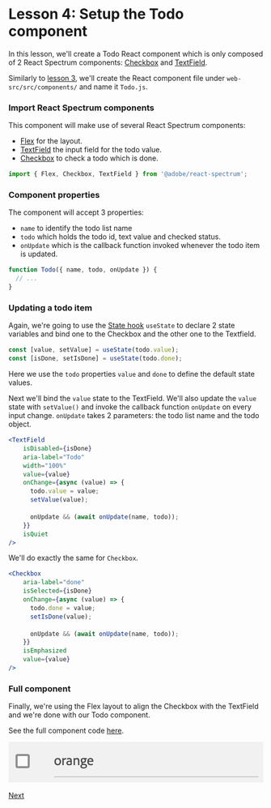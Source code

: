 # Lesson 4: Setup the Todo component

In this lesson, we'll create a Todo React component which is only composed of 2 React Spectrum components: [Checkbox](https://react-spectrum.adobe.com/react-spectrum/Checkbox.html) and [TextField](https://react-spectrum.adobe.com/react-spectrum/TextField.html).

Similarly to [lesson 3](lesson3.md), we'll create the React component file under `web-src/src/components/` and name it `Todo.js`.

### Import React Spectrum components

This component will make use of several React Spectrum components: 

* [Flex](https://react-spectrum.adobe.com/react-spectrum/Flex.html) for the layout.
* [TextField](https://react-spectrum.adobe.com/react-spectrum/TextField.html) the input field for the todo value.
* [Checkbox](https://react-spectrum.adobe.com/react-spectrum/Checkbox.html) to check a todo which is done.

```javascript
import { Flex, Checkbox, TextField } from '@adobe/react-spectrum';
``` 

### Component properties

The component will accept 3 properties:

* `name` to identify the todo list name 
* `todo` which holds the todo id, text value and checked status.
* `onUpdate` which is the callback function invoked whenever the todo item is updated.

```javascript
function Todo({ name, todo, onUpdate }) {
  // ...
}
```   

### Updating a todo item

Again, we're going to use the [State hook](https://reactjs.org/docs/hooks-state.html) `useState` to declare 2 state variables and bind one to the Checkbox and the other one to the Textfield.

```javascript
const [value, setValue] = useState(todo.value);
const [isDone, setIsDone] = useState(todo.done);
```

Here we use the `todo` properties `value` and `done` to define the default state values.

Next we'll bind the `value` state to the TextField. 
We'll also update the `value` state with `setValue()` and invoke the callback function `onUpdate` on every input change.
`onUpdate` takes 2 parameters: the todo list name and the todo object.

```jsx
<TextField
    isDisabled={isDone}
    aria-label="Todo"
    width="100%"
    value={value}
    onChange={async (value) => {
      todo.value = value;
      setValue(value);
    
      onUpdate && (await onUpdate(name, todo));
    }}
    isQuiet
/>
```   

We'll do exactly the same for `Checkbox`.

```jsx
<Checkbox
    aria-label="done"
    isSelected={isDone}
    onChange={async (value) => {
      todo.done = value;
      setIsDone(value);
    
      onUpdate && (await onUpdate(name, todo));
    }}
    isEmphasized
    value={value}
/>
``` 

### Full component

Finally, we're using the Flex layout to align the Checkbox with the TextField and we're done with our Todo component.

See the full component code [here](https://github.com/AdobeDocs/adobeio-samples-todoapp/blob/master/web-src/src/components/Todo.js).

![Todo](assets/todo.png)

[Next](lesson5.md)     